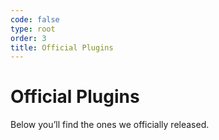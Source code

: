 ```yaml
---
code: false
type: root
order: 3
title: Official Plugins
---
```


# Official Plugins

Below you’ll find the ones we officially released.

<PluginsIndex/>
